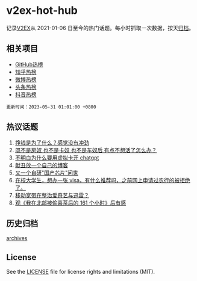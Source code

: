 # v2ex-hot-hub

 记录[V2EX](https://www.v2ex.com/)从 2021-01-06 日至今的热门话题。每小时抓取一次数据，按天[归档](archives)。
 
 ## 相关项目

- [GitHub热榜](https://github.com/it985/github-hot-hub)
- [知乎热榜](https://github.com/it985/zhihu-hot-hub)
- [微博热榜](https://github.com/it985/weibo-hot-hub)
- [头条热榜](https://github.com/it985/toutiao-hot-hub)
- [抖音热榜](https://github.com/it985/douyin-hot-hub)


 `更新时间：2023-05-31 01:01:00 +0800`

## 热议话题

1. [挣钱是为了什么？感觉没有冲劲](https://www.v2ex.com/t/944086)
1. [既不是房奴 也不是卡奴 也不是车奴后 有点不想活了怎么办？](https://www.v2ex.com/t/944264)
1. [不明白为什么要用虚拟卡开 chatgpt](https://www.v2ex.com/t/944112)
1. [献丑放一个自己的博客](https://www.v2ex.com/t/944068)
1. [又一个自研"国产芯片"问世](https://www.v2ex.com/t/944078)
1. [在校大学生，想办一张 visa，有什么推荐吗，之前网上申请过农行的被拒绝了。](https://www.v2ex.com/t/944180)
1. [移动宽带在整治爱奇艺与迅雷？](https://www.v2ex.com/t/944089)
1. [观《我在北邮被偷喜茶后的 161 个小时》后有感](https://www.v2ex.com/t/944085)

## 历史归档

[archives](archives)

## License

See the [LICENSE](LICENSE) file for license rights and limitations (MIT).
